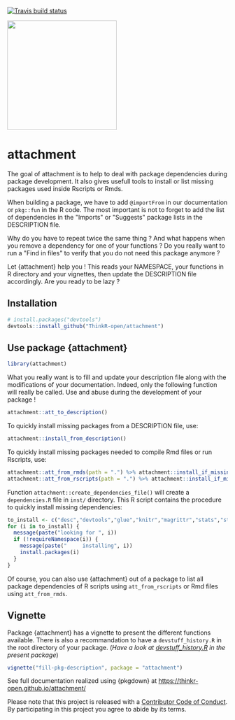 
<!-- README.md is generated from README.Rmd. Please edit that file -->
[![Travis build status](https://travis-ci.org/ThinkR-open/attachment.svg?branch=master)](https://travis-ci.org/ThinkR-open/attachment)

<img src="https://raw.githubusercontent.com/ThinkR-open/attachment/master/img/attachment-hex-thinkr.png" width=250px>

attachment
==========

The goal of attachment is to help to deal with package dependencies during package development. It also gives usefull tools to install or list missing packages used inside Rscripts or Rmds.

When building a package, we have to add `@importFrom` in our documentation or `pkg::fun` in the R code. The most important is not to forget to add the list of dependencies in the "Imports" or "Suggests" package lists in the DESCRIPTION file.

Why do you have to repeat twice the same thing ?
And what happens when you remove a dependency for one of your functions ? Do you really want to run a "Find in files" to verify that you do not need this package anymore ?

Let {attachment} help you ! This reads your NAMESPACE, your functions in R directory and your vignettes, then update the DESCRIPTION file accordingly. Are you ready to be lazy ?

Installation
------------

``` r
# install.packages("devtools")
devtools::install_github("ThinkR-open/attachment")
```

Use package {attachment}
------------------------

``` r
library(attachment)
```

What you really want is to fill and update your description file along with the modifications of your documentation. Indeed, only the following function will really be called. Use and abuse during the development of your package !

``` r
attachment::att_to_description()
```

To quickly install missing packages from a DESCRIPTION file, use:

``` r
attachment::install_from_description()
```

To quickly install missing packages needed to compile Rmd files or run Rscripts, use:

``` r
attachment::att_from_rmds(path = ".") %>% attachment::install_if_missing()
attachment::att_from_rscripts(path = ".") %>% attachment::install_if_missing()
```

Function `attachment::create_dependencies_file()` will create a `dependencies.R` file in `inst/` directory. This R script contains the procedure to quickly install missing dependencies:

``` r
to_install <- c("desc","devtools","glue","knitr","magrittr","stats","stringr","usethis","utils")
for (i in to_install) {
  message(paste("looking for ", i))
  if (!requireNamespace(i)) {
    message(paste("     installing", i))
    install.packages(i)
  }
}
```

Of course, you can also use {attachment} out of a package to list all package dependencies of R scripts using `att_from_rscripts` or Rmd files using `att_from_rmds`.

Vignette
--------

Package {attachment} has a vignette to present the different functions available. There is also a recommandation to have a `devstuff_history.R` in the root directory of your package. (*Have a look at [devstuff\_history.R](https://github.com/ThinkR-open/attachment/blob/master/devstuff_history.R) in the present package*)

``` r
vignette("fill-pkg-description", package = "attachment")
```

See full documentation realized using {pkgdown} at <https://thinkr-open.github.io/attachment/>

Please note that this project is released with a [Contributor Code of Conduct](CODE_OF_CONDUCT.md). By participating in this project you agree to abide by its terms.
